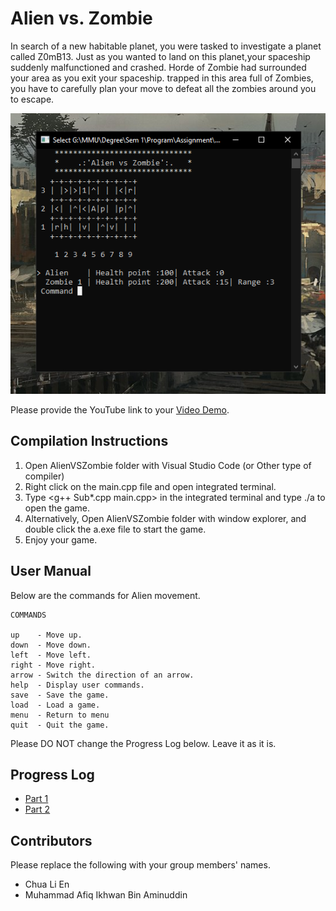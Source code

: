 # Alien vs. Zombie

In search of a new habitable planet, you were tasked to investigate a planet called Z0mB13.
Just as you wanted to land on this planet,your spaceship suddenly malfunctioned and crashed. 
Horde of Zombie had surrounded your area as you exit your spaceship. trapped in this area
full of Zombies, you have to carefully plan your move to defeat all the zombies around you 
to escape. 

![Gameplay](/Preview3.png "Gameplay")

Please provide the YouTube link to your [Video Demo](https://youtu.be/9LilFRflHbU).

## Compilation Instructions
1. Open AlienVSZombie folder with Visual Studio Code (or Other type of compiler)
2. Right click on the main.cpp file and open integrated terminal.
3. Type <g++ Sub\*.cpp main.cpp> in the integrated terminal and type ./a to open the game.  
4. Alternatively, Open AlienVSZombie folder with window explorer, and double click the a.exe file to start the game.
5. Enjoy your game.

## User Manual
Below are the commands for Alien movement.

    COMMANDS

    up    - Move up.
    down  - Move down.
    left  - Move left.
    right - Move right.
    arrow - Switch the direction of an arrow.
    help  - Display user commands.
    save  - Save the game.
    load  - Load a game.
    menu  - Return to menu
    quit  - Quit the game. 

Please DO NOT change the Progress Log below. Leave it as it is.


## Progress Log

- [Part 1](PART1.md)
- [Part 2](PART2.md)

## Contributors

Please replace the following with your group members' names. 

- Chua Li En
- Muhammad Afiq Ikhwan Bin Aminuddin


